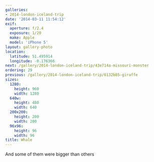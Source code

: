 ```yaml
---
galleries:
- 2014-london-iceland-trip
date: '2014-03-11 11:54:12'
exif:
  aperture: f/2.4
  exposure: 1/20
  make: Apple
  model: 'iPhone 5'
layout: gallery-photo
location:
  latitude: 51.495914
  longitude: -0.176366
next: /gallery/2014-london-iceland-trip/43e714a-missouri-monster
ordering: 29
previous: /gallery/2014-london-iceland-trip/6132b85-giraffe
sizes:
  1280:
    height: 960
    width: 1280
  640w:
    height: 480
    width: 640
  200x200:
    height: 200
    width: 200
  96x96:
    height: 96
    width: 96
title: Whale
---
```


And some of them were bigger than others
